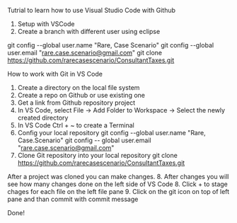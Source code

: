 Tutrial to learn how to use Visual Studio Code with Github

1. Setup with VSCode
2. Create a branch with different user using eclipse

git config --global user.name "Rare, Case Scenario"
git config --global user.email "rare.case.scenario@gmail.com"
git clone https://github.com/rarecasescenario/ConsultantTaxes.git


How to work with Git in VS Code
1. Create a directory on the local file system
2. Create a repo on Github or use existing one
3. Get a link from Github repository project
4. In VS Code, select File -> Add Folder to Workspace -> Select the newly created directory
5. In VS Code Ctrl + ~ to create a Terminal 
6.  Config your local repository
    git config --global user.name "Rare, Case.Scenario"
    git config -- global user.email "rare.case.scenario@gmail.com"
7. Clone Git repository into your local repository
    git clone https://github.com/rarecasescenario/ConsultantTaxes.git

After a project was cloned you can make changes.
8. After changes you will see how many changes done on the left side of  VS Code
8. Click + to stage chages for each file on the left file pane
9. Click on the git icon on top of left pane and than commit with commit message

Done!